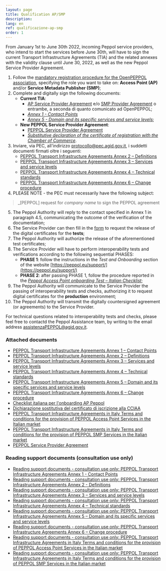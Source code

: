 ```yaml
---
layout: page
title: Qualification AP/SMP
description:
lang: en
ref: qualificazione-ap-smp
order: 1
---
```


From January 1st to June 30th 2022, incoming Peppol service providers, who intend to start the services before June 30th, will have to sign the current Transport Infrastructure Agreements (TIA) and the related annexes with the validity clause until June 30, 2022, as well as the new Peppol Service Provider Agreement.

1. Follow the [mandatory registration procedure for the OpenPEPPOL association](https://peppol.eu/get-involved/join-openpeppol), specifying the role you want to take on: **Access Point (AP)** and/or **Service Metadata Publisher (SMP)**;
2. Complete and digitally sign the following documents:
    - **Current TIA**:
      - [AP Service Provider Agreement](/attachments/PEPPOL_Transport_Infrastructure_Agreement_in_Italy_AP_V_1_0.pdf) e/o [SMP Provider Agreement](/attachments/PEPPOL_Transport_Infrastructure_Agreement_in_Italy_SMP_V_1_0.pdf) o entrambe, a seconda di quanto comunicato ad OpenPEPPOL;
      - [_Annex 1 - Contact Points_](/attachments/annex1-contatcpoints_0.pdf)
      - [_Annex 5 - Domain and its specific services and service levels_](/attachments/annex5-regionaldomain_rev5.pdf);
    - **New PEPPOL Service Provider Agreement**: 
      - [PEPPOL Service Provider Agreement](/attachments/PeppolServiceProviderAgreement_V_1_1.pdf)
      - [_Substitutive declaration of the certificate of registration with the Chamber of Commerce_](/attachments/dichirazione_rea_compilabile_rev201812.pdf).
3. Inviare, via PEC, all'indirizzo [protocollo@pec.agid.gov.it](mailto:protocollo@pec.agid.gov.it), i suddetti documenti firmati oltre i seguenti:
    - [PEPPOL Transport Infrastructure Agreements Annex 2 – Definitions](/attachments/annex2-definitions.pdf)
    - [PEPPOL Transport Infrastructure Agreements Annex 3 – Services and service levels](/attachments/annex3-servicesandservicelevels.pdf)
    - [PEPPOL Transport Infrastructure Agreements Annex 4 – Technical standards](/attachments/annex4-technicalstandards.pdf)
    - [PEPPOL Transport Infrastructure Agreements Annex 6 – Change procedure](/attachments/annex6-changeprocedure.pdf)
4. PLEASE NOTE - the PEC must necessarily have the following subject:
> _[PEPPOL] request for *company name* to sign the PEPPOL agreement
5. The Peppol Authority will reply to the contact specified in Annex 1 in paragraph 4.5, communicating the outcome of the verification of the documentation;
6. The Service Provider can then fill in the [form](https://openpeppol.atlassian.net/servicedesk/customer/portal/1/create/13) to request the release of the digital certificates for the **tests**;
7. The Peppol Authority will authorize the release of the aforementioned test certificates;
8. The Service Provider will have to perform interoperability tests and verifications according to the following sequential PHASES:
    - **PHASE 1**: follow the instructions in the *Test and Onboarding* section of the website [https://peppol.eu/support/](https://peppol.eu/support/)
    - **PHASE 2**: after passing PHASE 1, follow the procedure reported in the [_Peppol Access Point onboarding Test – Italian Checklist_](/attachments/APTest_Checklist_3.1.0_EN.docx);
9. The Peppol Authority will communicate to the Service Provider the passing of interoperability tests and checks, authorizing it to request digital certificates for the **production** environment;
10. The Peppol Authority will transmit the digitally countersigned agreement (or agreements) to the Service Provider.

For technical questions related to interoperability tests and checks, please feel free to contactd the Peppol Assistance team, by writing to the email address [assistenzaPEPPOL@agid.gov.it](mailto:assistenzaPEPPOL@agid.gov.it).

### Attached documents

- [PEPPOL Transport Infrastructure Agreements Annex 1 – Contact Points](/attachments/annex1-contatcpoints_0.pdf)
- [PEPPOL Transport Infrastructure Agreements Annex 2 – Definitions](/attachments/annex2-definitions.pdf)
- [PEPPOL Transport Infrastructure Agreements Annex 3 – Services and service levels](/attachments/annex3-servicesandservicelevels.pdf)
- [PEPPOL Transport Infrastructure Agreements Annex 4 – Technical standards](/attachments/annex4-technicalstandards.pdf)
- [PEPPOL Transport Infrastructure Agreements Annex 5 – Domain and its specific services and service levels](/attachments/annex5-regionaldomain_rev5.pdf)
- [PEPPOL Transport Infrastructure Agreements Annex 6 – Change procedure](/attachments/annex6-changeprocedure.pdf)
- [Checklist italiana per l'onboarding AP Peppol](/attachments/APTest_Checklist_3.1.0_IT.docx)
- [Dichiarazione sostitutiva del certificato di iscrizione alla CCIAA](/attachments/dichirazione_rea_compilabile_rev201812.pdf)
- [PEPPOL Transport Infrastructure Agreements in Italy Terms and conditions for the provision of PEPPOL Access Point Services in the Italian market](/attachments/PEPPOL_Transport_Infrastructure_Agreement_in_Italy_AP_V_1_0.pdf)
- [PEPPOL Transport Infrastructure Agreements in Italy Terms and conditions for the provision of PEPPOL SMP Services in the Italian market](/attachments/PEPPOL_Transport_Infrastructure_Agreement_in_Italy_SMP_V_1_0.pdf)
- [PEPPOL Service Provider Agreement](/attachments/PeppolServiceProviderAgreement_V_1_1.pdf)

### Reading support documents (consultation use only)
- [Reading support documents - consultation use only: PEPPOL Transport Infrastructure Agreements Annex 1 - Contact Points](/attachments/support_annex1-contactpoints_en-it_0.pdf)
- [Reading support documents - consultation use only: PEPPOL Transport Infrastructure Agreements Annex 2 - Definitions](/attachments/support_annex2-definitions_en-it.pdf)
- [Reading support documents - consultation use only: PEPPOL Transport Infrastructure Agreements Annex 3 – Services and service levels](/attachments/support_annex3-servicesandservicelevels_en-it.pdf)
- [Reading support documents - consultation use only: PEPPOL Transport Infrastructure Agreements Annex 4 – Technical standards](/attachments/support_annex4-technicalstandards_en-it.pdf)
- [Reading support documents - consultation use only: PEPPOL Transport Infrastructure Agreements Annex 5 – Domain and its specific services and service levels](/attachments/support_annex5-regionaldomain_en-it.pdf)
- [Reading support documents - consultation use only: PEPPOL Transport Infrastructure Agreements Annex 6 – Change procedure](/attachments/support_annex6-changeprocedure_en-it.pdf)
- [Reading support documents - consultation use only: PEPPOL Transport Infrastructure Agreements in Italy Terms and conditions for the provision of PEPPOL Access Point Services in the Italian market](/attachments/support_peppol_ap_service_provider_agreement_in_italy_en-it.pdf)
- [Reading support documents - consultation use only: PEPPOL Transport Infrastructure Agreements in Italy Terms and conditions for the provision of PEPPOL SMP Services in the Italian market](/attachments/support_peppol_smp_provider_agreement_en-it.pdf)
